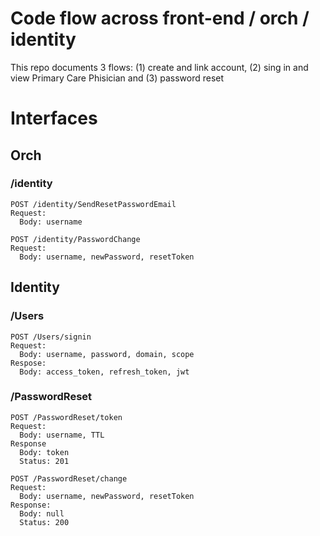 # Code flow across front-end / orch / identity

This repo documents 3 flows: (1) create and link account, (2) sing in and view Primary Care Phisician and (3) password reset


# Interfaces

## Orch

### /identity

```
POST /identity/SendResetPasswordEmail
Request:
  Body: username
```

```
POST /identity/PasswordChange
Request:
  Body: username, newPassword, resetToken
```

## Identity

### /Users

```
POST /Users/signin
Request:
  Body: username, password, domain, scope
Respose:
  Body: access_token, refresh_token, jwt
```

### /PasswordReset

```
POST /PasswordReset/token
Request:
  Body: username, TTL
Response
  Body: token
  Status: 201
```

```
POST /PasswordReset/change
Request:
  Body: username, newPassword, resetToken
Response:
  Body: null
  Status: 200
```
